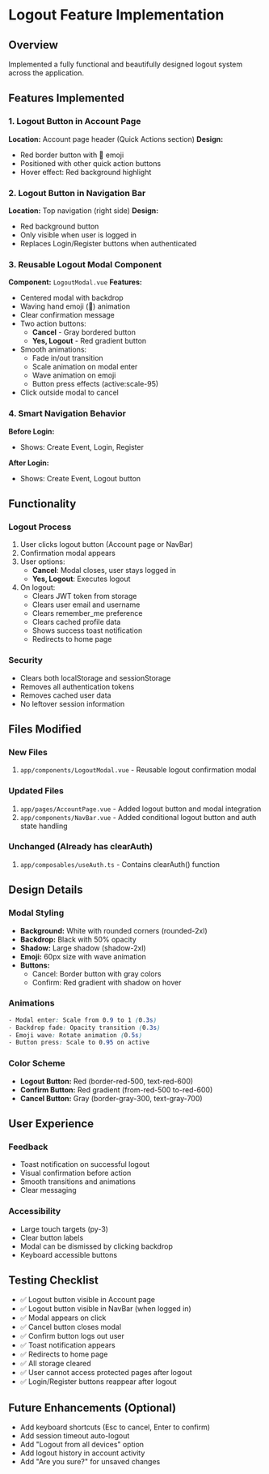 # Logout Feature Implementation

## Overview
Implemented a fully functional and beautifully designed logout system across the application.

## Features Implemented

### 1. Logout Button in Account Page
**Location:** Account page header (Quick Actions section)
**Design:**
- Red border button with 🚪 emoji
- Positioned with other quick action buttons
- Hover effect: Red background highlight

### 2. Logout Button in Navigation Bar
**Location:** Top navigation (right side)
**Design:**
- Red background button
- Only visible when user is logged in
- Replaces Login/Register buttons when authenticated

### 3. Reusable Logout Modal Component
**Component:** `LogoutModal.vue`
**Features:**
- Centered modal with backdrop
- Waving hand emoji (👋) animation
- Clear confirmation message
- Two action buttons:
  - **Cancel** - Gray bordered button
  - **Yes, Logout** - Red gradient button
- Smooth animations:
  - Fade in/out transition
  - Scale animation on modal enter
  - Wave animation on emoji
  - Button press effects (active:scale-95)
- Click outside modal to cancel

### 4. Smart Navigation Behavior
**Before Login:**
- Shows: Create Event, Login, Register

**After Login:**
- Shows: Create Event, Logout button

## Functionality

### Logout Process
1. User clicks logout button (Account page or NavBar)
2. Confirmation modal appears
3. User options:
   - **Cancel**: Modal closes, user stays logged in
   - **Yes, Logout**: Executes logout
4. On logout:
   - Clears JWT token from storage
   - Clears user email and username
   - Clears remember_me preference
   - Clears cached profile data
   - Shows success toast notification
   - Redirects to home page

### Security
- Clears both localStorage and sessionStorage
- Removes all authentication tokens
- Removes cached user data
- No leftover session information

## Files Modified

### New Files
1. `app/components/LogoutModal.vue` - Reusable logout confirmation modal

### Updated Files
1. `app/pages/AccountPage.vue` - Added logout button and modal integration
2. `app/components/NavBar.vue` - Added conditional logout button and auth state handling

### Unchanged (Already has clearAuth)
1. `app/composables/useAuth.ts` - Contains clearAuth() function

## Design Details

### Modal Styling
- **Background:** White with rounded corners (rounded-2xl)
- **Backdrop:** Black with 50% opacity
- **Shadow:** Large shadow (shadow-2xl)
- **Emoji:** 60px size with wave animation
- **Buttons:** 
  - Cancel: Border button with gray colors
  - Confirm: Red gradient with shadow on hover

### Animations
```css
- Modal enter: Scale from 0.9 to 1 (0.3s)
- Backdrop fade: Opacity transition (0.3s)
- Emoji wave: Rotate animation (0.5s)
- Button press: Scale to 0.95 on active
```

### Color Scheme
- **Logout Button:** Red (border-red-500, text-red-600)
- **Confirm Button:** Red gradient (from-red-500 to-red-600)
- **Cancel Button:** Gray (border-gray-300, text-gray-700)

## User Experience

### Feedback
- Toast notification on successful logout
- Visual confirmation before action
- Smooth transitions and animations
- Clear messaging

### Accessibility
- Large touch targets (py-3)
- Clear button labels
- Modal can be dismissed by clicking backdrop
- Keyboard accessible buttons

## Testing Checklist
- ✅ Logout button visible in Account page
- ✅ Logout button visible in NavBar (when logged in)
- ✅ Modal appears on click
- ✅ Cancel button closes modal
- ✅ Confirm button logs out user
- ✅ Toast notification appears
- ✅ Redirects to home page
- ✅ All storage cleared
- ✅ User cannot access protected pages after logout
- ✅ Login/Register buttons reappear after logout

## Future Enhancements (Optional)
- Add keyboard shortcuts (Esc to cancel, Enter to confirm)
- Add session timeout auto-logout
- Add "Logout from all devices" option
- Add logout history in account activity
- Add "Are you sure?" for unsaved changes
